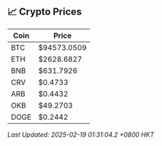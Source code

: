 ## 📈 Crypto Prices

| Coin | Price |
| ---- | ----- |
| BTC | $94573.0509 |
| ETH | $2628.6827 |
| BNB | $631.7926 |
| CRV | $0.4733 |
| ARB | $0.4432 |
| OKB | $49.2703 |
| DOGE | $0.2442 |

_Last Updated: 2025-02-19 01:31:04.2 +0800 HKT_